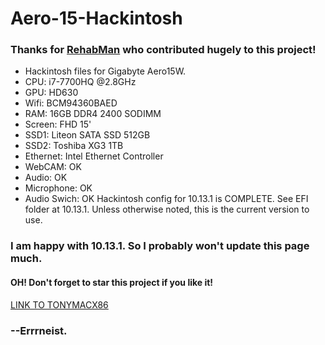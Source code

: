 # Aero-15-Hackintosh
### Thanks for [RehabMan](https://www.tonymacx86.com/members/rehabman.429483/) who contributed hugely to this project!
* Hackintosh files for Gigabyte Aero15W.
* CPU: i7-7700HQ @2.8GHz
* GPU: HD630
* Wifi: BCM94360BAED
* RAM: 16GB DDR4 2400 SODIMM
* Screen: FHD 15'
* SSD1: Liteon SATA SSD 512GB
* SSD2: Toshiba XG3 1TB
* Ethernet: Intel Ethernet Controller
* WebCAM: OK
* Audio: OK
* Microphone: OK
* Audio Swich: OK
Hackintosh config for 10.13.1 is COMPLETE. See EFI folder at 10.13.1.
Unless otherwise noted, this is the current version to use.
### I am happy with 10.13.1. So I probably won't update this page much.
#### OH! Don't forget to star this project if you like it!
[LINK TO TONYMACX86](https://www.tonymacx86.com/threads/gigabyte-aero-15-hackintosh-10-13-1.245289/)

### --Errrneist.
